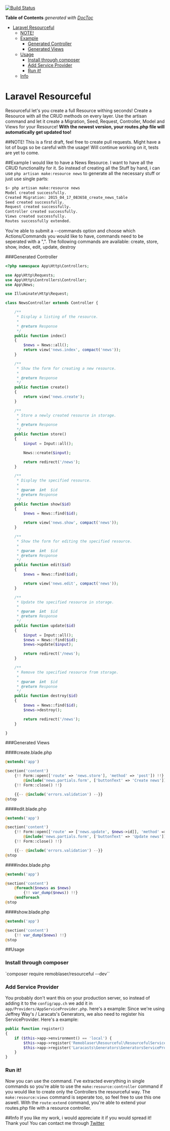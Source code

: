 [![Build Status](https://travis-ci.org/remoblaser/laravel-resourceful.svg?branch=master)](https://travis-ci.org/remoblaser/laravel-resourceful)
<!-- START doctoc generated TOC please keep comment here to allow auto update -->
<!-- DON'T EDIT THIS SECTION, INSTEAD RE-RUN doctoc TO UPDATE -->
**Table of Contents**  *generated with [DocToc](https://github.com/thlorenz/doctoc)*

- [Laravel Resourceful](#laravel-resourceful)
  - [NOTE!](#note)
  - [Example](#example)
    - [Generated Controller](#generated-controller)
    - [Generated Views](#generated-views)
  - [Usage](#usage)
    - [Install through composer](#install-through-composer)
    - [Add Service Provider](#add-service-provider)
    - [Run it!](#run-it)
  - [Info](#info)

<!-- END doctoc generated TOC please keep comment here to allow auto update -->

# Laravel Resourceful 
Resourceful let's you create a full Resource withing seconds! Create a Resource with all the CRUD methods on every layer.
Use the artisan command and let it create a Migration, Seed, Request, Controller, Model and Views for your Resource!
**With the newest version, your routes.php file will automatically get updated too!**

##NOTE!
This is a first draft, feel free to create pull requests. Might have a lot of bugs so be careful with the usage!
Will continue working on it, tests are yet to come.


##Example
I would like to have a News Resource. I want to have all the CRUD functionality for it. So instead of creating all the Stuff by hand, i can use `php artisan make:resource news` to generate all the necessary stuff or just use single parts:

```bash
$> php artisan make:resource news
Model created successfully.
Created Migration: 2015_04_17_083658_create_news_table
Seed created successfully.
Request created successfully.
Controller created successfully.
Views created successfully.
Routes successfully extended.
```

You're able to submit a --commands option and choose which Actions/Commands you would like to have, commands need to be seperated with a ",".
The following commands are available: create, store, show, index, edit, update, destroy

###Generated Controller
```php
<?php namespace App\Http\Controllers;

use App\Http\Requests;
use App\Http\Controllers\Controller;
use App\News;

use Illuminate\Http\Request;

class NewsController extends Controller {

	/**
	 * Display a listing of the resource.
	 *
	 * @return Response
	 */
	public function index()
	{
	    $news = News::all();
		return view('news.index', compact('news'));
	}

	/**
	 * Show the form for creating a new resource.
	 *
	 * @return Response
	 */
	public function create()
	{
		return view('news.create');
	}

	/**
	 * Store a newly created resource in storage.
	 *
	 * @return Response
	 */
	public function store()
	{
		$input = Input::all();

		News::create($input);

		return redirect('/news');
	}

	/**
	 * Display the specified resource.
	 *
	 * @param  int  $id
	 * @return Response
	 */
	public function show($id)
	{
		$news = News::find($id);

		return view('news.show', compact('news'));
	}

	/**
	 * Show the form for editing the specified resource.
	 *
	 * @param  int  $id
	 * @return Response
	 */
	public function edit($id)
	{
		$news = News::find($id);

        return view('news.edit', compact('news'));
	}

	/**
	 * Update the specified resource in storage.
	 *
	 * @param  int  $id
	 * @return Response
	 */
	public function update($id)
	{
		$input = Input::all();
        $news = News::find($id);
        $news->update($input);

        return redirect('/news');
	}

	/**
	 * Remove the specified resource from storage.
	 *
	 * @param  int  $id
	 * @return Response
	 */
	public function destroy($id)
	{
		$news = News::find($id);
		$news->destroy();

		return redirect('/news');
	}

}
````

###Generated Views

####create.blade.php
```php
@extends('app')

@section('content')
    {!! Form::open(['route' => 'news.store'], 'method' => 'post']) !!}
        @include('news.partials.form', ['buttonText' => 'Create news'])
    {!! Form::close() !!}

    {{-- @include('errors.validation') --}}
@stop
```


####edit.blade.php
```php
@extends('app')

@section('content')
    {!! Form::open(['route' => ['news.update', $news->id]], 'method' => 'post']) !!}
        @include('news.partials.form', ['buttonText' => 'Update news'])
    {!! Form::close() !!}

    {{-- @include('errors.validation') --}}
@stop
```

####index.blade.php
```php
@extends('app')

@section('content')
    @foreach($newss as $news)
        {!! var_dump($news)) !!}
    @endforeach
@stop
```

####show.blade.php
```php
@extends('app')

@section('content')
    {!! var_dump($news) !!}
@stop
```


##Usage
### Install through composer
`composer require remoblaser/resourceful --dev``

### Add Service Provider
You probably don't want this on your production server, so instead of adding it to the `config/app.ch` we add it in `app/Providers/AppServiceProvider.php`. here's a example:
Since we're using Jeffrey Way's / Laracats's Generators, we also need to register his ServiceProvider. Here's a example:

```php
public function register()
{
    if ($this->app->environment() == 'local') {
        $this->app->register('Remoblaser\Resourceful\ResourcefulServiceProvider');
        $this->app->register('Laracasts\Generators\GeneratorsServiceProvider');
    }
}
```

### Run it!
Now you can use the command. I've extracted everything in single commands so you're able to use the `make:resource:controller` command if you would like to create only the Controllers the resourceful way.
The `make:resource:views` command is seperate too, so feel free to use this one aswell.
With the `route:extend` command, you're able to extend your routes.php file with a resource controller.


##Info
If you like my work, i would appreciate it if you would spread it! Thank you!
You can contact me through [Twitter](https://twitter.com/remoblaser)
